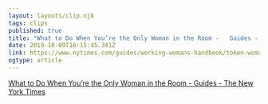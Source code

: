 ```yaml
---
layout: layouts/clip.njk 
tags: clips 
published: true 
title: "What to Do When You’re the Only Woman in the Room -   Guides - The New York Times" 
date: 2019-10-09T16:15:45.341Z 
link: https://www.nytimes.com/guides/working-womans-handbook/token-woman-in-room?rref=collection%2Fspotlightcollection%2Fthe-working-womans-handbook&action=click&contentCollection=smarter-living&region=rank&module=package&version=highlights&contentPlacement=1&pgtype=collection&redirect=true 
ogtype: article 
---
```

[What to Do When You’re the Only Woman in the Room -   Guides - The New York Times](https://www.nytimes.com/guides/working-womans-handbook/token-woman-in-room?rref=collection%2Fspotlightcollection%2Fthe-working-womans-handbook&action=click&contentCollection=smarter-living&region=rank&module=package&version=highlights&contentPlacement=1&pgtype=collection&redirect=true) 

